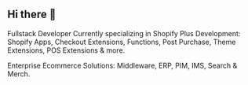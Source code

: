 ## Hi there 👋

Fullstack Developer
Currently specializing in Shopify Plus Development:
Shopify Apps, Checkout Extensions, Functions, Post Purchase, Theme Extensions, POS Extensions & more.

Enterprise Ecommerce Solutions: Middleware, ERP, PIM, IMS, Search & Merch.



<!--
**NolWag/NolWag** is a ✨ _special_ ✨ repository because its `README.md` (this file) appears on your GitHub profile.

Here are some ideas to get you started:

- 🔭 I’m currently working on ...
- 🌱 I’m currently learning ...
- 👯 I’m looking to collaborate on ...
- 🤔 I’m looking for help with ...
- 💬 Ask me about ...
- 📫 How to reach me: ...
- 😄 Pronouns: ...
- ⚡ Fun fact: ...
-->
